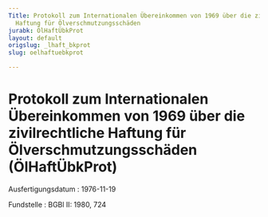 ```yaml
---
Title: Protokoll zum Internationalen Übereinkommen von 1969 über die zivilrechtliche
  Haftung für Ölverschmutzungsschäden
jurabk: ÖlHaftÜbkProt
layout: default
origslug: _lhaft_bkprot
slug: oelhaftuebkprot

---
```


# Protokoll zum Internationalen Übereinkommen von 1969 über die zivilrechtliche Haftung für Ölverschmutzungsschäden (ÖlHaftÜbkProt)

Ausfertigungsdatum
:   1976-11-19

Fundstelle
:   BGBl II: 1980, 724

